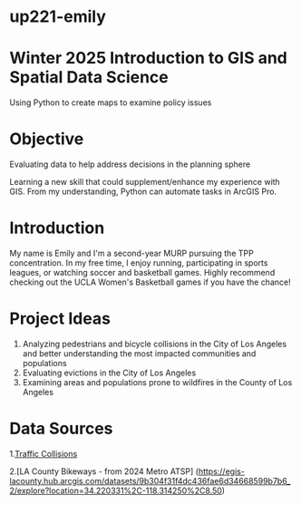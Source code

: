 # up221-emily

# Winter 2025 Introduction to GIS and Spatial Data Science 
Using Python to create maps to examine policy issues 

# Objective 
Evaluating data to help address decisions in the planning sphere 

Learning a new skill that could supplement/enhance my experience with GIS. From my understanding, Python can automate tasks in ArcGIS Pro. 

# Introduction
My name is Emily and I'm a second-year MURP pursuing the TPP concentration. In my free time, I enjoy running, participating in sports leagues, or watching soccer and basketball games. Highly recommend checking out the UCLA Women's Basketball games if you have the chance!  

# Project Ideas 
1) Analyzing  pedestrians and bicycle collisions in the City of Los Angeles and better understanding the most impacted communities and populations
3) Evaluating evictions in the City of Los Angeles
4) Examining areas and populations prone to wildfires in the County of Los Angeles

# Data Sources 
1.[Traffic Collisions](https://la.myneighborhooddata.org/2021/06/traffic-collisions/)

2.[LA County Bikeways - from 2024 Metro ATSP] (https://egis-lacounty.hub.arcgis.com/datasets/9b304f31f4dc436fae6d34668599b7b6_2/explore?location=34.220331%2C-118.314250%2C8.50) 

